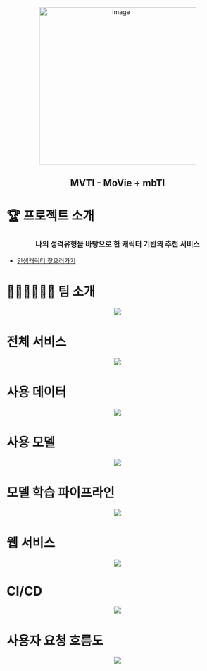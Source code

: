 
<div align="center">
  <img width="357" alt="image" src="https://user-images.githubusercontent.com/71438046/217652752-c662f055-c1b6-47bc-9aa4-30fe93a85d00.png">
  
</div>
<div align="center">
  
## MVTI - MoVie + mbTI
  
</div>

  
# 🏆️ 프로젝트 소개



<div align="center">

### 나의 성격유형을 바탕으로 한 캐릭터 기반의 추천 서비스
  
</div>

* [인생캐릭터 찾으러가기](https://www.인생캐릭터.com/)



# 🙋🏻‍♂️🙋🏻‍♀️ 팀 소개
<p align="center"><img src="https://user-images.githubusercontent.com/71438046/217650124-0b51eb9e-e80b-4db4-baa6-975a47722ab4.png" /></p>

# 전체 서비스
<p align="center"><img src="https://user-images.githubusercontent.com/71438046/217650439-ec7a8757-014b-440b-b92f-af54133ed6dc.png" /></p>

# 사용 데이터
<p align="center"><img src="https://user-images.githubusercontent.com/71438046/217650648-04b79e4a-9ed4-4dfa-8259-d9b916679704.png" /></p>

# 사용 모델
<p align="center"><img src="https://user-images.githubusercontent.com/71438046/217650869-9b7a0720-0261-4b28-be0b-afbd7a6ae5ed.png" /></p>

# 모델 학습 파이프라인
<p align="center"><img src="https://user-images.githubusercontent.com/71438046/217650951-84c6aeb9-c96b-4fda-9767-1af8e4df53b7.png" /></p>

# 웹 서비스
<p align="center"><img src="https://user-images.githubusercontent.com/71438046/217651274-8669b85b-2e8c-48ab-8e31-fa3b7d2c276f.png" /></p>

# CI/CD
<p align="center"><img src="https://user-images.githubusercontent.com/71438046/217651372-9cb23bea-bda0-44ae-b2f8-ffdc50020110.png" /></p>


# 사용자 요청 흐름도
<p align="center"><img src="https://user-images.githubusercontent.com/71438046/217651629-961a43a2-c7e7-4580-bde6-c14b8a8e331e.png" /></p>







